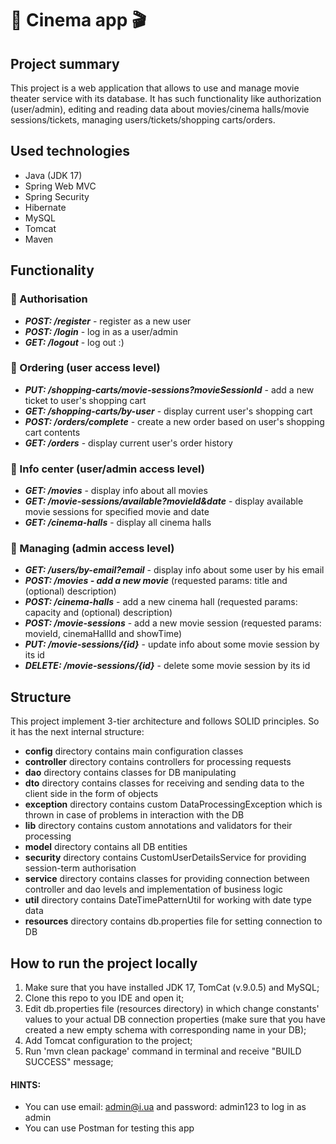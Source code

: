 ﻿# 🍿 Cinema app 🎬
## Project summary
This project is a web application that allows to use and manage movie theater service with its database. It has such functionality like authorization (user/admin), editing and reading data about movies/cinema halls/movie sessions/tickets, managing users/tickets/shopping carts/orders.
## Used technologies
- Java (JDK 17)
- Spring Web MVC
- Spring Security
- Hibernate
- MySQL
- Tomcat
- Maven
## Functionality
### 🔑 Authorisation
- ***POST: /register*** - register as a new user
- ***POST: /login*** - log in as a user/admin
- ***GET: /logout*** - log out :)
### 🛒 Ordering (user access level)
- ***PUT: /shopping-carts/movie-sessions?movieSessionId*** - add a new ticket to user's shopping cart
- ***GET: /shopping-carts/by-user*** - display current user's shopping cart
- ***POST: /orders/complete*** - create a new order based on user's shopping cart contents
- ***GET: /orders*** - display current user's order history
### 🔎 Info center (user/admin access level)
- ***GET: /movies*** - display info about all movies
- ***GET: /movie-sessions/available?movieId&date*** - display available movie sessions for specified movie and date
- ***GET: /cinema-halls*** - display all cinema halls
### 📁 Managing (admin access level)
- ***GET: /users/by-email?email*** - display info about some user by his email
- ***POST: /movies - add a new movie*** (requested params: title and (optional) description)
- ***POST: /cinema-halls*** - add a new cinema hall (requested params: capacity and (optional) description)
- ***POST: /movie-sessions*** - add a new movie session (requested params: movieId, cinemaHallId and showTime)
- ***PUT: /movie-sessions/{id}*** - update info about some movie session by its id
- ***DELETE: /movie-sessions/{id}*** - delete some movie session by its id
## Structure
This project implement 3-tier architecture and follows SOLID principles. So it has the next internal structure:
- **config** directory contains main configuration classes
- **controller** directory contains controllers for processing requests
- **dao** directory contains classes for DB manipulating
- **dto** directory contains classes for receiving and sending data to the client side in the form of objects
- **exception** directory contains custom DataProcessingException which is thrown in case of problems in interaction with the DB
- **lib** directory contains custom annotations and validators for their processing
- **model** directory contains all DB entities
- **security** directory contains CustomUserDetailsService for providing session-term authorisation
- **service** directory contains classes for providing connection between controller and dao levels and implementation of business logic
- **util** directory contains DateTimePatternUtil for working with date type data
- **resources** directory contains db.properties file for setting connection to DB

## How to run the project locally
1. Make sure that you have installed JDK 17, TomCat (v.9.0.5) and MySQL;
2. Clone this repo to you IDE and open it;
3. Edit db.properties file (resources directory) in which change constants' values to your actual DB connection properties (make sure that you have created a new empty schema with corresponding name in your DB);
4. Add Tomcat configuration to the project;
5. Run 'mvn clean package' command in terminal and receive "BUILD SUCCESS" message;

#### HINTS:
- You can use email: admin@i.ua and password: admin123 to log in as admin
- You can use Postman for testing this app
